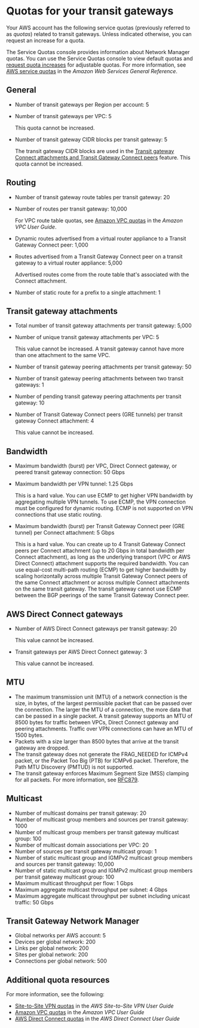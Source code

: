 # Quotas for your transit gateways<a name="transit-gateway-quotas"></a>

Your AWS account has the following service quotas \(previously referred to as *quotas*\) related to transit gateways\. Unless indicated otherwise, you can request an increase for a quota\.

The Service Quotas console provides information about Network Manager quotas\. You can use the Service Quotas console to view default quotas and [request quota increases](https://console.aws.amazon.com/servicequotas/home?) for adjustable quotas\. For more information, see [AWS service quotas](https://docs.aws.amazon.com/general/latest/gr/aws_service_limits.html) in the *Amazon Web Services General Reference*\.

## General<a name="general-quotas"></a>
+ Number of transit gateways per Region per account: 5
+ Number of transit gateways per VPC: 5

  This quota cannot be increased\.
+ Number of transit gateway CIDR blocks per transit gateway: 5

  The transit gateway CIDR blocks are used in the [Transit gateway Connect attachments and Transit Gateway Connect peers](tgw-connect.md) feature\. This quota cannot be increased\.

## Routing<a name="routing-quotas"></a>
+ Number of transit gateway route tables per transit gateway: 20
+ Number of routes per transit gateway: 10,000

  For VPC route table quotas, see [Amazon VPC quotas](https://docs.aws.amazon.com/vpc/latest/userguide/amazon-vpc-limits.html) in the *Amazon VPC User Guide*\.
+ Dynamic routes advertised from a virtual router appliance to a Transit Gateway Connect peer: 1,000
+ Routes advertised from a Transit Gateway Connect peer on a transit gateway to a virtual router appliance: 5,000

  Advertised routes come from the route table that's associated with the Connect attachment\.
+ Number of static route for a prefix to a single attachment: 1

## Transit gateway attachments<a name="attachments-quotas"></a>
+ Total number of transit gateway attachments per transit gateway: 5,000
+ Number of unique transit gateway attachments per VPC: 5

  This value cannot be increased\. A transit gateway cannot have more than one attachment to the same VPC\.
+ Number of transit gateway peering attachments per transit gateway: 50
+ Number of transit gateway peering attachments between two transit gateways: 1
+ Number of pending transit gateway peering attachments per transit gateway: 10
+ Number of Transit Gateway Connect peers \(GRE tunnels\) per transit gateway Connect attachment: 4

  This value cannot be increased\.

## Bandwidth<a name="bandwidth-quotas"></a>
+ Maximum bandwidth \(burst\) per VPC, Direct Connect gateway, or peered transit gateway connection: 50 Gbps
+ Maximum bandwidth per VPN tunnel: 1\.25 Gbps

  This is a hard value\. You can use ECMP to get higher VPN bandwidth by aggregating multiple VPN tunnels\. To use ECMP, the VPN connection must be configured for dynamic routing\. ECMP is not supported on VPN connections that use static routing\.
+ Maximum bandwidth \(burst\) per Transit Gateway Connect peer \(GRE tunnel\) per Connect attachment: 5 Gbps 

  This is a hard value\. You can create up to 4 Transit Gateway Connect peers per Connect attachment \(up to 20 Gbps in total bandwidth per Connect attachment\), as long as the underlying transport \(VPC or AWS Direct Connect\) attachment supports the required bandwidth\. You can use equal\-cost multi\-path routing \(ECMP\) to get higher bandwidth by scaling horizontally across multiple Transit Gateway Connect peers of the same Connect attachment or across multiple Connect attachments on the same transit gateway\. The transit gateway cannot use ECMP between the BGP peerings of the same Transit Gateway Connect peer\. 

## AWS Direct Connect gateways<a name="direct-connect-quotas"></a>
+ Number of AWS Direct Connect gateways per transit gateway: 20

  This value cannot be increased\.
+ Transit gateways per AWS Direct Connect gateway: 3

  This value cannot be increased\.

## MTU<a name="mtu-quotas"></a>
+ The maximum transmission unit \(MTU\) of a network connection is the size, in bytes, of the largest permissible packet that can be passed over the connection\. The larger the MTU of a connection, the more data that can be passed in a single packet\. A transit gateway supports an MTU of 8500 bytes for traffic between VPCs, Direct Connect gateway and peering attachments\. Traffic over VPN connections can have an MTU of 1500 bytes\. 
+ Packets with a size larger than 8500 bytes that arrive at the transit gateway are dropped\.
+ The transit gateway does not generate the FRAG\_NEEDED for ICMPv4 packet, or the Packet Too Big \(PTB\) for ICMPv6 packet\. Therefore, the Path MTU Discovery \(PMTUD\) is not supported\.
+ The transit gateway enforces Maximum Segment Size \(MSS\) clamping for all packets\. For more information, see [RFC879](https://tools.ietf.org/html/rfc879)\.

## Multicast<a name="multicast-quotas"></a>
+ Number of multicast domains per transit gateway: 20
+ Number of multicast group members and sources per transit gateway: 1000
+ Number of multicast group members per transit gateway multicast group: 100
+ Number of multicast domain associations per VPC: 20
+ Number of sources per transit gateway multicast group: 1
+ Number of static multicast group and IGMPv2 multicast group members and sources per transit gateway: 10,000 
+ Number of static multicast group and IGMPv2 multicast group members per transit gateway multicast group: 100
+ Maximum multicast throughput per flow: 1 Gbps 
+ Maximum aggregate multicast throughput per subnet: 4 Gbps 
+ Maximum aggregate multicast throughput per subnet including unicast traffic: 50 Gbps 

## Transit Gateway Network Manager<a name="network-manager-quotas"></a>
+ Global networks per AWS account: 5
+ Devices per global network: 200
+ Links per global network: 200
+ Sites per global network: 200
+ Connections per global network: 500

## Additional quota resources<a name="additional-quotas"></a>

For more information, see the following:
+ [Site\-to\-Site VPN quotas](https://docs.aws.amazon.com/vpn/latest/s2svpn/vpn-limits.html) in the *AWS Site\-to\-Site VPN User Guide*
+ [Amazon VPC quotas](https://docs.aws.amazon.com/vpc/latest/userguide/amazon-vpc-limits.html) in the *Amazon VPC User Guide*
+ [AWS Direct Connect quotas](https://docs.aws.amazon.com/directconnect/latest/UserGuide/limits.html) in the *AWS Direct Connect User Guide*
